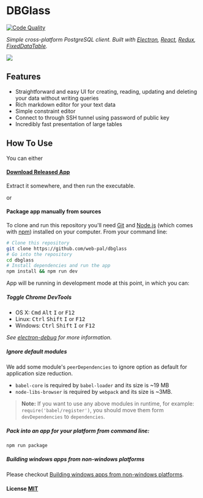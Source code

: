 # DBGlass
[![Code Quality](https://api.codacy.com/project/badge/Grade/caadffe1b9c74253bda61b13b4de688a)](https://www.codacy.com/app/gloosx/DBGlass?utm_source=github.com&amp;utm_medium=referral&amp;utm_content=web-pal/DBGlass&amp;utm_campaign=Badge_Grade)

*Simple cross-platform PostgreSQL client. Built with [Electron](https://github.com/atom/electron), [React](https://facebook.github.io/react/), [Redux](https://github.com/reactjs/redux), [FixedDataTable](https://facebook.github.io/fixed-data-table/).*

![](https://s3-us-west-2.amazonaws.com/web-pal-landing/DBGlass_demo2.gif)
## Features
- Straightforward and easy UI for creating, reading, updating and deleting your data without writing queries
- Rich markdown editor for your text data
- Simple constraint editor
- Connect to through SSH tunnel using password of public key
- Incredibly fast presentation of large tables

## How To Use
You can either
#### [Download Released App](https://github.com/web-pal/dbglass/releases)
Extract it somewhere, and then run the executable.

or
#### Package app manually from sources

To clone and run this repository you'll need [Git](https://git-scm.com) and [Node.js](https://nodejs.org/en/download/) (which comes with [npm](https://www.npmjs.com/)) installed on your computer. From your command line:

``` bash
# Clone this repository
git clone https://github.com/web-pal/dbglass
# Go into the repository
cd dbglass
# Install dependencies and run the app
npm install && npm run dev
```
App will be running in development mode at this point, in which you can:


##### Toggle Chrome DevTools

- OS X: <kbd>Cmd</kbd> <kbd>Alt</kbd> <kbd>I</kbd> or <kbd>F12</kbd>
- Linux: <kbd>Ctrl</kbd> <kbd>Shift</kbd> <kbd>I</kbd> or <kbd>F12</kbd>
- Windows: <kbd>Ctrl</kbd> <kbd>Shift</kbd> <kbd>I</kbd> or <kbd>F12</kbd>

*See [electron-debug](https://github.com/sindresorhus/electron-debug) for more information.*

##### Ignore default modules

We add some module's `peerDependencies` to ignore option as default for application size reduction.

- `babel-core` is required by `babel-loader` and its size is ~19 MB
- `node-libs-browser` is required by `webpack` and its size is ~3MB.

> **Note:** If you want to use any above modules in runtime, for example: `require('babel/register')`, you should move them form `devDependencies` to `dependencies`.

##### Pack into an app for your platform from command line:

``` shell
npm run package
```

##### Building windows apps from non-windows platforms

Please checkout [Building windows apps from non-windows platforms](https://github.com/maxogden/electron-packager#building-windows-apps-from-non-windows-platforms).

#### License [MIT](LICENSE.md)

